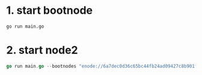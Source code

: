 # 1. start bootnode
```shell
go run main.go
```
# 2. start node2
```go
go run main.go --bootnodes "enode://6a7dec0d36c65bc44fb24ad09427c8b901fb623db1f8d05db8f95a155ec8497548b453d1b92e661b1398f79710ff4b39fa2a2c1c1072eb2a49ea473fc5c1ffb6@127.0.0.1:30303" --addr ":30304" --nodekey nodekey2
```
